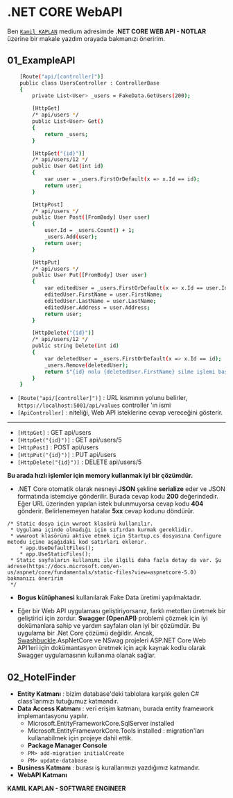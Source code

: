 # .NET CORE WebAPI

Ben [`Kamil KAPLAN`][medium] medium adresimde **.NET CORE WEB API - NOTLAR** üzerine bir makale yazdım orayada bakmanızı öneririm.

## 01_ExampleAPI

```sh
    [Route("api/[controller]")]
    public class UsersController : ControllerBase
    {
        private List<User> _users = FakeData.GetUsers(200);

        [HttpGet]
        /* api/users */
        public List<User> Get()
        {
            return _users;
        }

        [HttpGet("{id}")]
        /* api/users/12 */
        public User Get(int id)
        {
            var user = _users.FirstOrDefault(x => x.Id == id);
            return user;
        }

        [HttpPost]
        /* api/users */
        public User Post([FromBody] User user)
        {
            user.Id = _users.Count() + 1;
            _users.Add(user);
            return user;
        }

        [HttpPut]
        /* api/users */
        public User Put([FromBody] User user)
        {
            var editedUser = _users.FirstOrDefault(x => x.Id == user.Id);
            editedUser.FirstName = user.FirstName;
            editedUser.LastName = user.LastName;
            editedUser.Address = user.Address;
            return user;
        }

        [HttpDelete("{id}")]
        /* api/users/12 */
        public string Delete(int id)
        {
            var deletedUser = _users.FirstOrDefault(x => x.Id == id);
            _users.Remove(deletedUser);
            return $"{id} nolu {deletedUser.FirstName} silme işlemi başasılı";
        }
    }
```

- `[Route("api/[controller]")]` : URL kısmının yolunu belirler, `https://localhost:5001/api/values` controller 'ın ismi
- `[ApiController]` : niteliği, Web API isteklerine cevap vereceğini gösterir.

---

- `[HttpGet]` : GET api/users 
- `[HttpGet("{id}")]` : GET api/users/5
- `[HttpPost]` : POST api/users
- `[HttpPut("{id}")]` : PUT api/users
- `[HttpDelete("{id}")]` : DELETE api/users/5

**Bu arada hızlı işlemler için memory kullanmak iyi bir çözümdür.**

- .NET Core otomatik olarak nesneyi **JSON** şekline **serialize** eder ve JSON formatında istemciye gönderilir. Burada cevap kodu **200** değerindedir. Eğer URL üzerinden yapılan istek bulunmuyorsa cevap kodu **404** gönderir. Belirlenemeyen hatalar **5xx** cevap kodunu döndürür.

```
/* Static dosya için wwroot klasörü kullanılır.
 * Uygulama içinde olmadığı için sıfırdan kurmak gereklidir.
 * wwwroot klasörünü aktive etmek için Startup.cs dosyasına Configure metodu içine aşağıdaki kod satırları eklenır.
    * app.UseDefaultFiles();
    * app.UseStaticFiles();
 * Static sayfaların kullanımı ile ilgili daha fazla detay da var. Şu adrese(https://docs.microsoft.com/en-us/aspnet/core/fundamentals/static-files?view=aspnetcore-5.0) bakmanızı öneririm
 */
```

- **Bogus kütüphanesi** kullanılarak Fake Data üretimi yapılmaktadır.

- Eğer bir Web API uygulaması geliştiriyorsanız, farklı metotları üretmek bir geliştirici için zordur. **Swagger (OpenAPI)** problemi çözmek için iyi dokümanlara sahip ve yardım sayfaları olan iyi bir çözümdür. Bu uygulama bir .Net Core çözümü değildir. Ancak, [Swashbuckle][swagger].AspNetCore ve NSwag projeleri ASP.NET Core Web API’leri için dokümantasyon üretmek için açık kaynak kodlu olarak Swagger uygulamasının kullanıma olanak sağlar.

## 02_HotelFinder

- **Entity Katmanı** : bizim database'deki tablolara karşılık gelen C# class'larımızı tutuğumuz katmandır.
- **Data Access Katmanı** : veri erişim katmanı, burada entity framework implemantasyonu yapılır.
   * Microsoft.EntityFrameworkCore.SqlServer installed
   * Microsoft.EntityFrameworkCore.Tools     installed : migration'ları kullanabilmek için projeye dahil ettik.
   * **Package Manager Console**
   * ``` PM> add-migration initialCreate ``` 
   * ``` PM> update-database ``` 
- **Business Katmanı** : burası iş kurallarımızı yazdığımız katmandır.
- **WebAPI Katmanı**

**KAMIL KAPLAN - SOFTWARE ENGINEER**

[//]: # (Gizli alan)

 [medium]: <https://medium.com/@kamilkaplnnr>
 [swagger]: <https://swagger.io/>





























